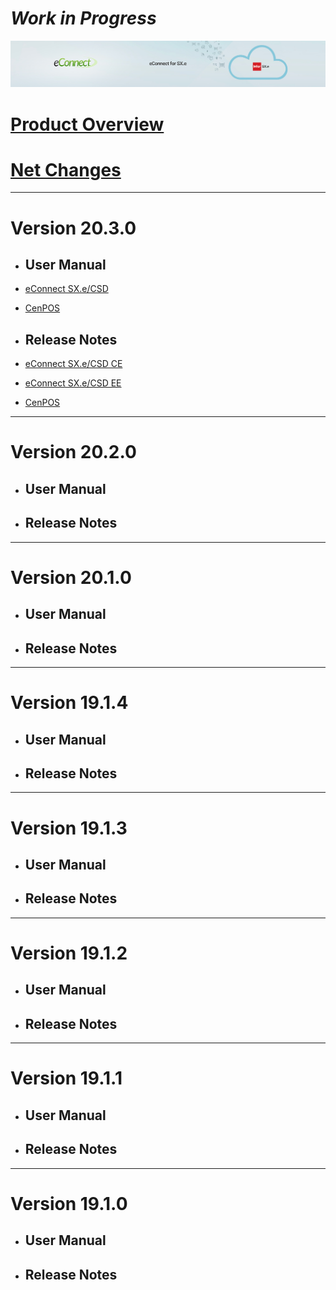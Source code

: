# *Work in Progress*

![eConnect for Infor SX.e / Infor CloudSuite Distribution](../../../images/banner-econnect-sxe.jpg)


# [Product Overview](overview-econnect-sxe.md)

# [Net Changes](netchanges-econnect-sxe.md)

---

# Version 20.3.0

- ## User Manual

- [eConnect SX.e/CSD](20.3.0/usermanual-for-eConnect-SX.e-or-CSD-20.3.0.md)

- [CenPOS](Add-ons/CenPOS/usermanual%20for%20CenPOS-3.0.0.md)

- ## Release Notes

- [eConnect SX.e/CSD CE](20.3.0/release-notes-for-eConnect-SX.e-or-CSD-20.3.0%20CE.md)

- [eConnect SX.e/CSD EE](20.3.0/release-notes-for-eConnect-SX.e-or-CSD-20.3.0%20EE.md)

- [CenPOS](Add-ons/CenPOS/CenPOS%20Payment%203.0.0-Release%20Notes.md)

---

# Version 20.2.0

- ## User Manual

- ## Release Notes

---

# Version 20.1.0

- ## User Manual

- ## Release Notes

---

# Version 19.1.4

- ## User Manual

- ## Release Notes

---

# Version 19.1.3

- ## User Manual

- ## Release Notes

---

# Version 19.1.2

- ## User Manual

- ## Release Notes

---

# Version 19.1.1

- ## User Manual

- ## Release Notes

---

# Version 19.1.0

- ## User Manual

- ## Release Notes
